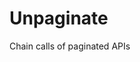 <div class="home-header" markdown="1">

# Unpaginate

<div class="description">Chain calls of paginated APIs</div>

</div>
